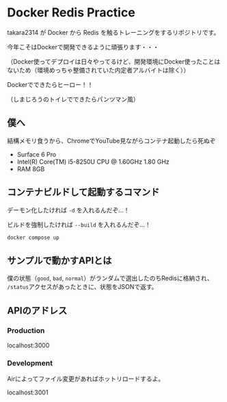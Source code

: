 # Docker Redis Practice
takara2314 が Docker から Redis を触るトレーニングをするリポジトリです。

今年こそはDockerで開発できるように頑張ります・・・

（Docker使ってデプロイは日々やってるけど、開発環境にDocker使ったことはないため（環境めっちゃ整備されていた内定者アルバイトは除く））

Dockerでできたらヒーロー！！

（しまじろうのトイレでできたらパンツマン風）

## 僕へ

結構メモリ食うから、ChromeでYouTube見ながらコンテナ起動したら死ぬぞ

- Surface 6 Pro
- Intel(R) Core(TM) i5-8250U CPU @ 1.60GHz 1.80 GHz
- RAM 8GB

## コンテナビルドして起動するコマンド
デーモン化したければ `-d` を入れるんだぞ…！

ビルドを強制したければ `--build` を入れるんだぞ…！

```bash
docker compose up
```

## サンプルで動かすAPIとは

僕の状態（`good`, `bad`, `normal`）がランダムで選出したのちRedisに格納され、
`/status`アクセスがあったときに、状態をJSONで返す。

## APIのアドレス

### Production

localhost:3000

### Development

Airによってファイル変更があればホットリロードするよ。

localhost:3001
